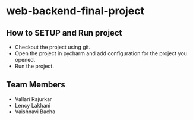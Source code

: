 # web-backend-final-project

## How to SETUP and Run project
- Checkout the project using git.
- Open the project in pycharm and add configuration for the project you opened.
- Run the project.

## Team Members
- Vallari Rajurkar
- Lency Lakhani
- Vaishnavi Bacha
